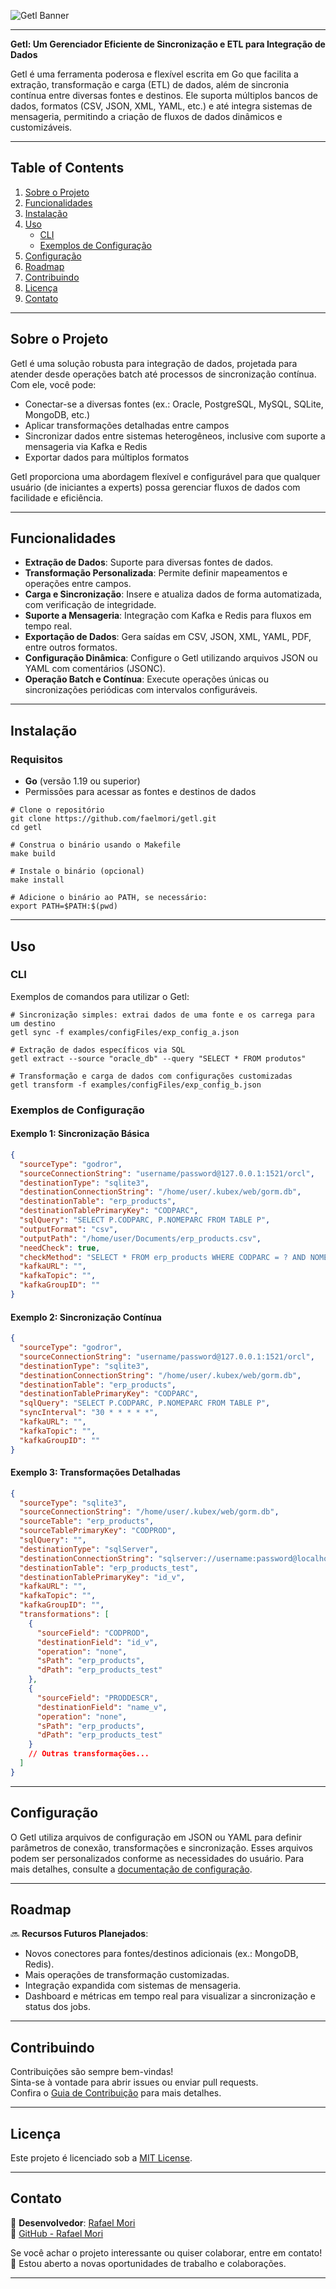 ![Getl Banner](./assets/getl_banner.png)

---

**Getl: Um Gerenciador Eficiente de Sincronização e ETL para Integração de Dados**

Getl é uma ferramenta poderosa e flexível escrita em Go que facilita a extração, transformação e carga (ETL) de dados, além de sincronia contínua entre diversas fontes e destinos. Ele suporta múltiplos bancos de dados, formatos (CSV, JSON, XML, YAML, etc.) e até integra sistemas de mensageria, permitindo a criação de fluxos de dados dinâmicos e customizáveis.

---

## **Table of Contents**
1. [Sobre o Projeto](#sobre-o-projeto)
2. [Funcionalidades](#funcionalidades)
3. [Instalação](#instalação)
4. [Uso](#uso)
    - [CLI](#cli)
    - [Exemplos de Configuração](#exemplos-de-configuração)
5. [Configuração](#configuração)
6. [Roadmap](#roadmap)
7. [Contribuindo](#contribuindo)
8. [Licença](#licença)
9. [Contato](#contato)

---

## **Sobre o Projeto**
Getl é uma solução robusta para integração de dados, projetada para atender desde operações batch até processos de sincronização contínua. Com ele, você pode:
- Conectar-se a diversas fontes (ex.: Oracle, PostgreSQL, MySQL, SQLite, MongoDB, etc.)
- Aplicar transformações detalhadas entre campos
- Sincronizar dados entre sistemas heterogêneos, inclusive com suporte a mensageria via Kafka e Redis
- Exportar dados para múltiplos formatos

Getl proporciona uma abordagem flexível e configurável para que qualquer usuário (de iniciantes a experts) possa gerenciar fluxos de dados com facilidade e eficiência.

---

## **Funcionalidades**
- **Extração de Dados**: Suporte para diversas fontes de dados.
- **Transformação Personalizada**: Permite definir mapeamentos e operações entre campos.
- **Carga e Sincronização**: Insere e atualiza dados de forma automatizada, com verificação de integridade.
- **Suporte a Mensageria**: Integração com Kafka e Redis para fluxos em tempo real.
- **Exportação de Dados**: Gera saídas em CSV, JSON, XML, YAML, PDF, entre outros formatos.
- **Configuração Dinâmica**: Configure o Getl utilizando arquivos JSON ou YAML com comentários (JSONC).
- **Operação Batch e Contínua**: Execute operações únicas ou sincronizações periódicas com intervalos configuráveis.

---

## **Instalação**
### Requisitos
- **Go** (versão 1.19 ou superior)
- Permissões para acessar as fontes e destinos de dados

```shell
# Clone o repositório
git clone https://github.com/faelmori/getl.git
cd getl

# Construa o binário usando o Makefile
make build

# Instale o binário (opcional)
make install

# Adicione o binário ao PATH, se necessário:
export PATH=$PATH:$(pwd)
```

---

## **Uso**

### CLI
Exemplos de comandos para utilizar o Getl:

```shell
# Sincronização simples: extrai dados de uma fonte e os carrega para um destino
getl sync -f examples/configFiles/exp_config_a.json

# Extração de dados específicos via SQL
getl extract --source "oracle_db" --query "SELECT * FROM produtos"

# Transformação e carga de dados com configurações customizadas
getl transform -f examples/configFiles/exp_config_b.json
```

### Exemplos de Configuração

#### **Exemplo 1: Sincronização Básica**
```json
{
  "sourceType": "godror",
  "sourceConnectionString": "username/password@127.0.0.1:1521/orcl",
  "destinationType": "sqlite3",
  "destinationConnectionString": "/home/user/.kubex/web/gorm.db",
  "destinationTable": "erp_products",
  "destinationTablePrimaryKey": "CODPARC",
  "sqlQuery": "SELECT P.CODPARC, P.NOMEPARC FROM TABLE P",
  "outputFormat": "csv",
  "outputPath": "/home/user/Documents/erp_products.csv",
  "needCheck": true,
  "checkMethod": "SELECT * FROM erp_products WHERE CODPARC = ? AND NOMEPARC = ?",
  "kafkaURL": "",
  "kafkaTopic": "",
  "kafkaGroupID": ""
}
```

#### **Exemplo 2: Sincronização Contínua**
```json
{
  "sourceType": "godror",
  "sourceConnectionString": "username/password@127.0.0.1:1521/orcl",
  "destinationType": "sqlite3",
  "destinationConnectionString": "/home/user/.kubex/web/gorm.db",
  "destinationTable": "erp_products",
  "destinationTablePrimaryKey": "CODPARC",
  "sqlQuery": "SELECT P.CODPARC, P.NOMEPARC FROM TABLE P",
  "syncInterval": "30 * * * * *",
  "kafkaURL": "",
  "kafkaTopic": "",
  "kafkaGroupID": ""
}
```

#### **Exemplo 3: Transformações Detalhadas**
```json
{
  "sourceType": "sqlite3",
  "sourceConnectionString": "/home/user/.kubex/web/gorm.db",
  "sourceTable": "erp_products",
  "sourceTablePrimaryKey": "CODPROD",
  "sqlQuery": "",
  "destinationType": "sqlServer",
  "destinationConnectionString": "sqlserver://username:password@localhost:1433?database=my_db_test&encrypt=disable&trustservercertificate=true",
  "destinationTable": "erp_products_test",
  "destinationTablePrimaryKey": "id_v",
  "kafkaURL": "",
  "kafkaTopic": "",
  "kafkaGroupID": "",
  "transformations": [
    {
      "sourceField": "CODPROD",
      "destinationField": "id_v",
      "operation": "none",
      "sPath": "erp_products",
      "dPath": "erp_products_test"
    },
    {
      "sourceField": "PRODDESCR",
      "destinationField": "name_v",
      "operation": "none",
      "sPath": "erp_products",
      "dPath": "erp_products_test"
    }
    // Outras transformações...
  ]
}
```

---

## **Configuração**
O Getl utiliza arquivos de configuração em JSON ou YAML para definir parâmetros de conexão, transformações e sincronização. Esses arquivos podem ser personalizados conforme as necessidades do usuário. Para mais detalhes, consulte a [documentação de configuração](https://github.com/faelmori/getl/README.md#configuration-file).

---

## **Roadmap**
🔜 **Recursos Futuros Planejados**:
- Novos conectores para fontes/destinos adicionais (ex.: MongoDB, Redis).
- Mais operações de transformação customizadas.
- Integração expandida com sistemas de mensageria.
- Dashboard e métricas em tempo real para visualizar a sincronização e status dos jobs.

---

## **Contribuindo**
Contribuições são sempre bem-vindas!  
Sinta-se à vontade para abrir issues ou enviar pull requests.  
Confira o [Guia de Contribuição](CONTRIBUTING.md) para mais detalhes.

---

## **Licença**
Este projeto é licenciado sob a [MIT License](LICENSE).

---

## **Contato**
💌 **Desenvolvedor**: [Rafael Mori](mailto:faelmori@gmail.com)  
💼 [GitHub - Rafael Mori](https://github.com/faelmori)

Se você achar o projeto interessante ou quiser colaborar, entre em contato!
💼 Estou aberto a novas oportunidades de trabalho e colaborações.

---